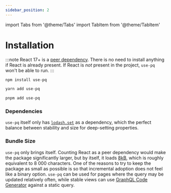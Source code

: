 ```yaml
---
sidebar_position: 2
---
```


import Tabs from '@theme/Tabs'
import TabItem from '@theme/TabItem'

# Installation

:::note
React 17+ is a [peer dependency](https://flaviocopes.com/npm-peer-dependencies/). There is no need to install anything if React is already present. If React is _not_ present in the project, `use-pq` won't be able to run.
:::

<Tabs>
<TabItem value="npm" label="NPM">

```sh
npm install use-pq
```

</TabItem>
<TabItem value="yarn" label="Yarn">

```sh
yarn add use-pq
```

</TabItem>
<TabItem value="pnpm" label="pnpm">

```sh
pnpm add use-pq
```

</TabItem>
</Tabs>

### Dependencies

`use-pq` itself only has [`lodash.set`](https://www.npmjs.com/package/lodash.set) as a dependency, which the perfect balance between stability and size for deep-setting properties.

### Bundle Size

`use-pq` only brings itself. Counting React as a peer dependency would make the package significantly larger, but by itself, it loads [8kB](https://bundlephobia.com/package/use-pq), which is roughly equivalent to 8 000 characters. One of the reasons to try to keep the package as small as possible is so that incremental adoption does not feel like a binary option. `use-pq` can be used for pages where the query may be updated relatively often, while stable views can use [GraphQL Code Generator](https://www.graphql-code-generator.com/) against a static query.

